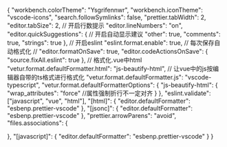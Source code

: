 {
  "workbench.colorTheme": "Ysgrifennwr",
  "workbench.iconTheme": "vscode-icons",
  "search.followSymlinks": false,
  "prettier.tabWidth": 2,
  "editor.tabSize": 2,
  // 开启行数提示
  "editor.lineNumbers": "on",
  "editor.quickSuggestions": {
    // 开启自动显示建议
    "other": true,
    "comments": true,
    "strings": true
  },
  // 开启eslint
  "eslint.format.enable": true,
  // 每次保存自动格式化
  // "editor.formatOnSave": true,
  "editor.codeActionsOnSave": {
    "source.fixAll.eslint": true
  },
  // 格式化.vue中html
  "vetur.format.defaultFormatter.html": "js-beautify-html",
  // 让vue中的js按编辑器自带的ts格式进行格式化
  "vetur.format.defaultFormatter.js": "vscode-typescript",
  "vetur.format.defaultFormatterOptions": {
    "js-beautify-html": {
      "wrap_attributes": "force" //属性强制折行不一定对齐
    }
  },
  "eslint.validate": ["javascript", "vue", "html"],
  "[html]": {
    "editor.defaultFormatter": "esbenp.prettier-vscode"
  },
  "[jsonc]": {
    "editor.defaultFormatter": "esbenp.prettier-vscode"
  },
  "prettier.arrowParens": "avoid",
  "files.associations": {
  
  },
  "[javascript]": {
    "editor.defaultFormatter": "esbenp.prettier-vscode"
  }
}
